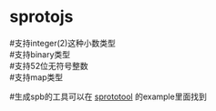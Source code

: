 # sprotojs

#支持integer(2)这种小数类型  
#支持binary类型  
#支持52位无符号整数  
#支持map类型  

#生成spb的工具可以在 [sprototool](https://github.com/zhangshiqian1214/sprototool.git "Title") 的example里面找到  

